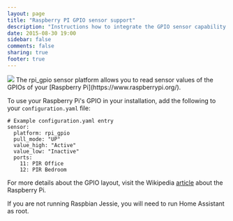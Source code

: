 ```yaml
---
layout: page
title: "Raspberry PI GPIO sensor support"
description: "Instructions how to integrate the GPIO sensor capability of a Raspberry PI into Home Assistant."
date: 2015-08-30 19:00
sidebar: false
comments: false
sharing: true
footer: true
---
```


<img src='/images/supported_brands/raspberry-pi.png' class='brand pull-right' />
The rpi_gpio sensor platform allows you to read sensor values of the GPIOs of your [Raspberry Pi](https://www.raspberrypi.org/).

To use your Raspberry Pi's GPIO in your installation, add the following to your `configuration.yaml` file:

```
# Example configuration.yaml entry
sensor:
  platform: rpi_gpio
  pull_mode: "UP"
  value_high: "Active"
  value_low: "Inactive"
  ports:
    11: PIR Office
    12: PIR Bedroom
```

For more details about the GPIO layout, visit the Wikipedia [article](https://en.wikipedia.org/wiki/Raspberry_Pi#GPIO_connector) about the Raspberry Pi.

<p class='note warning'>
If you are not running Raspbian Jessie, you will need to run Home Assistant as root.
</p>

